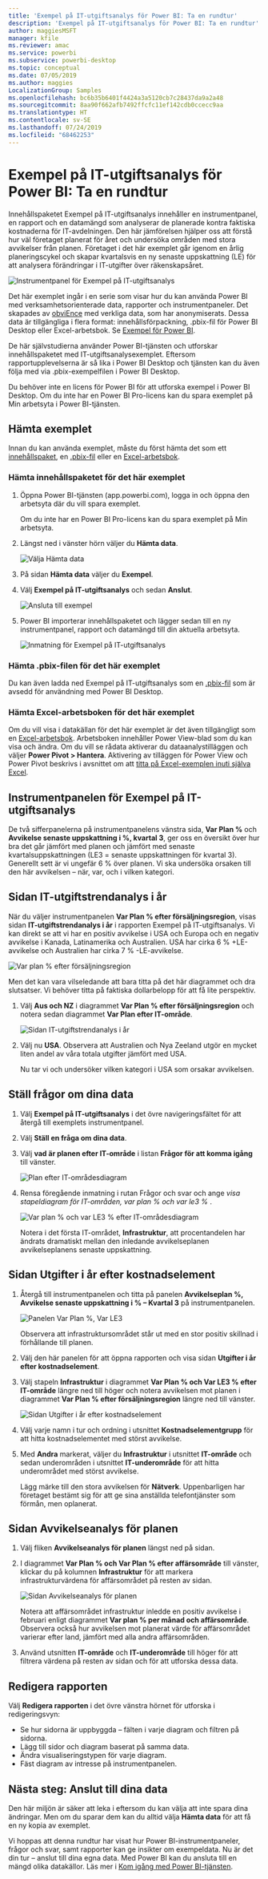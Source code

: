 ```yaml
---
title: 'Exempel på IT-utgiftsanalys för Power BI: Ta en rundtur'
description: 'Exempel på IT-utgiftsanalys för Power BI: Ta en rundtur'
author: maggiesMSFT
manager: kfile
ms.reviewer: amac
ms.service: powerbi
ms.subservice: powerbi-desktop
ms.topic: conceptual
ms.date: 07/05/2019
ms.author: maggies
LocalizationGroup: Samples
ms.openlocfilehash: bc6b35b6401f4424a3a5120cb7c28437da9a2a48
ms.sourcegitcommit: 8aa90f662afb7492ffcfc11ef142cdb0ccecc9aa
ms.translationtype: HT
ms.contentlocale: sv-SE
ms.lasthandoff: 07/24/2019
ms.locfileid: "68462253"
---
```

# <a name="it-spend-analysis-sample-for-power-bi-take-a-tour"></a>Exempel på IT-utgiftsanalys för Power BI: Ta en rundtur

Innehållspaketet Exempel på IT-utgiftsanalys innehåller en instrumentpanel, en rapport och en datamängd som analyserar de planerade kontra faktiska kostnaderna för IT-avdelningen. Den här jämförelsen hjälper oss att förstå hur väl företaget planerat för året och undersöka områden med stora avvikelser från planen. Företaget i det här exemplet går igenom en årlig planeringscykel och skapar kvartalsvis en ny senaste uppskattning (LE) för att analysera förändringar i IT-utgifter över räkenskapsåret.

![Instrumentpanel för Exempel på IT-utgiftsanalys](media/sample-it-spend/it1.png)

Det här exemplet ingår i en serie som visar hur du kan använda Power BI med verksamhetsorienterade data, rapporter och instrumentpaneler. Det skapades av [obviEnce](http://www.obvience.com/) med verkliga data, som har anonymiserats. Dessa data är tillgängliga i flera format: innehållsförpackning, .pbix-fil för Power BI Desktop eller Excel-arbetsbok. Se [Exempel för Power BI](sample-datasets.md). 

De här självstudierna använder Power BI-tjänsten och utforskar innehållspaketet med IT-utgiftsanalysexemplet. Eftersom rapportupplevelserna är så lika i Power BI Desktop och tjänsten kan du även följa med via .pbix-exempelfilen i Power BI Desktop. 

Du behöver inte en licens för Power BI för att utforska exempel i Power BI Desktop. Om du inte har en Power BI Pro-licens kan du spara exemplet på Min arbetsyta i Power BI-tjänsten. 

## <a name="get-the-sample"></a>Hämta exemplet

 Innan du kan använda exemplet, måste du först hämta det som ett [innehållspaket](#get-the-content-pack-for-this-sample), en [.pbix-fil](#get-the-pbix-file-for-this-sample) eller en [Excel-arbetsbok](#get-the-excel-workbook-for-this-sample).

### <a name="get-the-content-pack-for-this-sample"></a>Hämta innehållspaketet för det här exemplet

1. Öppna Power BI-tjänsten (app.powerbi.com), logga in och öppna den arbetsyta där du vill spara exemplet.

   Om du inte har en Power BI Pro-licens kan du spara exemplet på Min arbetsyta.

2. Längst ned i vänster hörn väljer du **Hämta data**.
   
   ![Välja Hämta data](media/sample-datasets/power-bi-get-data.png)
3. På sidan **Hämta data** väljer du **Exempel**.
   
4. Välj **Exempel på IT-utgiftsanalys** och sedan **Anslut**.  
  
   ![Ansluta till exempel](media/sample-it-spend/it-connect.png)
   
5. Power BI importerar innehållspaketet och lägger sedan till en ny instrumentpanel, rapport och datamängd till din aktuella arbetsyta.
   
   ![Inmatning för Exempel på IT-utgiftsanalys](media/sample-it-spend/it-spend-analysis-sample-entry.png)
  
### <a name="get-the-pbix-file-for-this-sample"></a>Hämta .pbix-filen för det här exemplet

Du kan även ladda ned Exempel på IT-utgiftsanalys som en [.pbix-fil](http://download.microsoft.com/download/E/9/8/E98CEB6D-CEBB-41CF-BA2B-1A1D61B27D87/IT%20Spend%20Analysis%20Sample%20PBIX.pbix) som är avsedd för användning med Power BI Desktop.

### <a name="get-the-excel-workbook-for-this-sample"></a>Hämta Excel-arbetsboken för det här exemplet

Om du vill visa i datakällan för det här exemplet är det även tillgängligt som en [Excel-arbetsbok](http://go.microsoft.com/fwlink/?LinkId=529783). Arbetsboken innehåller Power View-blad som du kan visa och ändra. Om du vill se rådata aktiverar du dataanalystilläggen och väljer **Power Pivot > Hantera**. Aktivering av tilläggen för Power View och Power Pivot beskrivs i avsnittet om att [titta på Excel-exemplen inuti själva Excel](sample-datasets.md#optional-take-a-look-at-the-excel-samples-from-inside-excel-itself).

## <a name="it-spend-analysis-sample-dashboard"></a>Instrumentpanelen för Exempel på IT-utgiftsanalys
De två sifferpanelerna på instrumentpanelens vänstra sida, **Var Plan %** och **Avvikelse senaste uppskattning i %, kvartal 3**, ger oss en översikt över hur bra det går jämfört med planen och jämfört med senaste kvartalsuppskattningen (LE3 = senaste uppskattningen för kvartal 3). Generellt sett är vi ungefär 6 % över planen. Vi ska undersöka orsaken till den här avvikelsen – när, var, och i vilken kategori.

## <a name="ytd-it-spend-trend-analysis-page"></a>Sidan IT-utgiftstrendanalys i år
När du väljer instrumentpanelen **Var Plan % efter försäljningsregion**, visas sidan **IT-utgiftstrendanalys i år** i rapporten Exempel på IT-utgiftsanalys. Vi kan direkt se att vi har en positiv avvikelse i USA och Europa och en negativ avvikelse i Kanada, Latinamerika och Australien. USA har cirka 6 % +LE-avvikelse och Australien har cirka 7 % -LE-avvikelse.

![Var plan % efter försäljningsregion](media/sample-it-spend/it2.png)

Men det kan vara vilseledande att bara titta på det här diagrammet och dra slutsatser. Vi behöver titta på faktiska dollarbelopp för att få lite perspektiv.

1. Välj **Aus och NZ** i diagrammet **Var Plan % efter försäljningsregion** och notera sedan diagrammet **Var Plan efter IT-område**.

   ![Sidan IT-utgiftstrendanalys i år](media/sample-it-spend/it3.png)
2. Välj nu **USA**. Observera att Australien och Nya Zeeland utgör en mycket liten andel av våra totala utgifter jämfört med USA.

    Nu tar vi och undersöker vilken kategori i USA som orsakar avvikelsen.

## <a name="ask-questions-of-the-data"></a>Ställ frågor om dina data
1. Välj **Exempel på IT-utgiftsanalys** i det övre navigeringsfältet för att återgå till exemplets instrumentpanel.
2. Välj **Ställ en fråga om dina data**.
3. Välj **vad är planen efter IT-område** i listan **Frågor för att komma igång** till vänster.

   ![Plan efter IT-områdesdiagram](media/sample-it-spend/it-area-chart.png)

4. Rensa föregående inmatning i rutan Frågor och svar och ange *visa stapeldiagram för IT-områden, var plan % och var le3 %* .

   ![Var plan % och var LE3 % efter IT-områdesdiagram](media/sample-it-spend/it4.png)

   Notera i det första IT-området, **Infrastruktur**, att procentandelen har ändrats dramatiskt mellan den inledande avvikelseplanen avvikelseplanens senaste uppskattning.

## <a name="ytd-spend-by-cost-elements-page"></a>Sidan Utgifter i år efter kostnadselement

1. Återgå till instrumentpanelen och titta på panelen **Avvikelseplan %, Avvikelse senaste uppskattning i % – Kvartal 3** på instrumentpanelen.

   ![Panelen Var Plan %, Var LE3](media/sample-it-spend/it5.png)

   Observera att infrastruktursområdet står ut med en stor positiv skillnad i förhållande till planen.

1. Välj den här panelen för att öppna rapporten och visa sidan **Utgifter i år efter kostnadselement**.
2. Välj stapeln **Infrastruktur** i diagrammet **Var Plan % och Var LE3 % efter IT-område** längre ned till höger och notera avvikelsen mot planen i diagrammet **Var Plan % efter försäljningsregion** längre ned till vänster.

    ![Sidan Utgifter i år efter kostnadselement](media/sample-it-spend/it6.png)
3. Välj varje namn i tur och ordning i utsnittet **Kostnadselementgrupp** för att hitta kostnadselementet med störst avvikelse.
4. Med **Andra** markerat, väljer du **Infrastruktur** i utsnittet **IT-område** och sedan underområden i utsnittet **IT-underområde** för att hitta underområdet med störst avvikelse.  

   Lägg märke till den stora avvikelsen för **Nätverk**. Uppenbarligen har företaget bestämt sig för att ge sina anställda telefontjänster som förmån, men oplanerat.

## <a name="plan-variance-analysis-page"></a>Sidan Avvikelseanalys för planen

1. Välj fliken **Avvikelseanalys för planen** längst ned på sidan.

2. I diagrammet **Var Plan % och Var Plan % efter affärsområde** till vänster, klickar du på kolumnen **Infrastruktur** för att markera infrastrukturvärdena för affärsområdet på resten av sidan.

    ![Sidan Avvikelseanalys för planen](media/sample-it-spend/it7.png)

   Notera att affärsområdet infrastruktur inledde en positiv avvikelse i februari enligt diagrammet **Var plan % per månad och affärsområde**. Observera också hur avvikelsen mot planerat värde för affärsområdet varierar efter land, jämfört med alla andra affärsområden. 

3. Använd utsnitten **IT-område** och **IT-underområde** till höger för att filtrera värdena på resten av sidan och för att utforska dessa data. 

## <a name="edit-the-report"></a>Redigera rapporten
Välj **Redigera rapporten** i det övre vänstra hörnet för utforska i redigeringsvyn:

* Se hur sidorna är uppbyggda – fälten i varje diagram och filtren på sidorna.
* Lägg till sidor och diagram baserat på samma data.
* Ändra visualiseringstypen för varje diagram.
* Fäst diagram av intresse på instrumentpanelen.

## <a name="next-steps-connect-to-your-data"></a>Nästa steg: Anslut till dina data
Den här miljön är säker att leka i eftersom du kan välja att inte spara dina ändringar. Men om du sparar dem kan du alltid välja **Hämta data** för att få en ny kopia av exemplet.

Vi hoppas att denna rundtur har visat hur Power BI-instrumentpaneler, frågor och svar, samt rapporter kan ge insikter om exempeldata. Nu är det din tur – anslut till dina egna data. Med Power BI kan du ansluta till en mängd olika datakällor. Läs mer i [Kom igång med Power BI-tjänsten](service-get-started.md).
